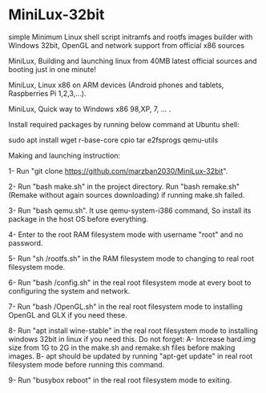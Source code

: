 # MiniLux-32bit
simple Minimum Linux shell script initramfs and rootfs images builder with Windows 32bit, OpenGL and network support from official x86 sources

MiniLux, Building and launching linux from 40MB latest official sources and booting just in one minute!

MiniLux, Linux x86 on ARM devices (Android phones and tablets, Raspberries Pi 1,2,3,...).

MiniLux, Quick way to Windows x86 98,XP, 7, ... .

Install required packages by running below command at Ubuntu shell:

sudo apt install wget r-base-core cpio tar e2fsprogs qemu-utils

Making and launching instruction:

1- Run "git clone https://github.com/marzban2030/MiniLux-32bit".

2- Run "bash make.sh" in the project directory. Run "bash remake.sh" (Remake without again sources downloading) if running make.sh failed.

3- Run "bash qemu.sh". It use qemu-system-i386 command, So install its package in the host OS before everything.

4- Enter to the root RAM filesystem mode with username "root" and no password.

5- Run "sh /rootfs.sh" in the RAM filesystem mode to changing to real root filesystem mode.

6- Run "bash /config.sh" in the real root filesystem mode at every boot to configuring the system and network.

7- Run "bash /OpenGL.sh" in the real root filesystem mode to installing OpenGL and GLX if you need these.

8- Run "apt install wine-stable" in the real root filesystem mode to installing windows 32bit in linux if you need this. Do not forget: A- Increase hard.img size from 1G to 2G in the make.sh and remake.sh files before making images. B- apt should be updated by running "apt-get update" in real root filesystem mode before running this command.

9- Run "busybox reboot" in the real root filesystem mode to exiting.
